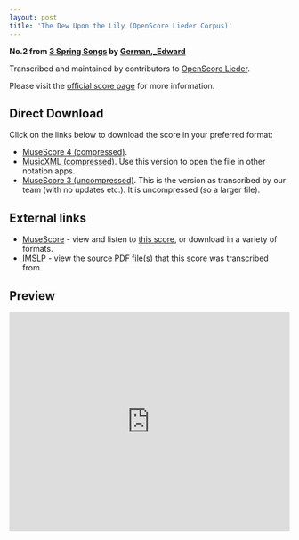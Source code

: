 ```yaml
---
layout: post
title: 'The Dew Upon the Lily (OpenScore Lieder Corpus)'
---
```


__No.2 from [3 Spring Songs](https://fourscoreandmore.org/openscore/lieder/German%2C_Edward/3_Spring_Songs/) by [German,_Edward](https://fourscoreandmore.org/openscore/lieder/German%2C_Edward)__

Transcribed and maintained by contributors to [OpenScore Lieder].

Please visit the [official score page] for more information.

[official score page]: https://musescore.com/openscore-lieder-corpus/scores/6243838
[OpenScore Lieder]: https://musescore.com/openscore-lieder-corpus

## Direct Download

Click on the links below to download the score in your preferred format:
- [MuseScore 4 (compressed)](https://fourscoreandmore.org/openscore/lieder/German%2C_Edward/3_Spring_Songs/2_The_Dew_Upon_the_Lily.mscz).
- [MusicXML (compressed)](https://fourscoreandmore.org/openscore/lieder/German%2C_Edward/3_Spring_Songs/2_The_Dew_Upon_the_Lily.mxl). Use this version to open the file in other notation apps.
- [MuseScore 3 (uncompressed)](https://raw.githubusercontent.com/OpenScore/Lieder/refs/heads/main/scores/German%2C_Edward/3_Spring_Songs/2_The_Dew_Upon_the_Lily/lc6243838.mscx). This is the version as transcribed by our team (with no updates etc.). It is uncompressed (so a larger file).

## External links

- [MuseScore] - view and listen to [this score][MuseScore], or download in a variety of formats.
- [IMSLP] - view the [source PDF file(s)][IMSLP] that this score was transcribed from.

[MuseScore]: https://musescore.com/score/6243838
[IMSLP]: https://imslp.org/wiki/Special:ReverseLookup/167819

## Preview

<iframe width="100%" height="394" src="https://musescore.com/openscore-lieder-corpus/scores/6243838/embed" frameborder="0" allowfullscreen allow="autoplay; fullscreen"></iframe>
